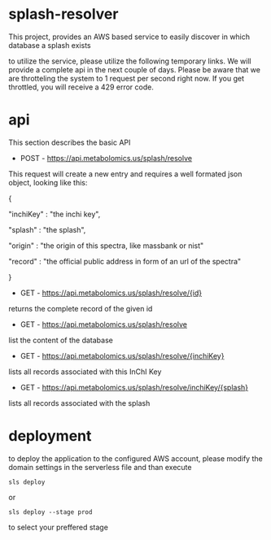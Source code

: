 # splash-resolver
This project, provides an AWS based service to easily discover in which database a splash exists

to utilize the service, please utilize the following temporary links. We will provide a complete api in the
next couple of days. Please be aware that we are throtteling the system to 1 request per second right now. If you get throttled, you will receive
a 429 error code.

# api

This section describes the basic API

*  POST - https://api.metabolomics.us/splash/resolve

This request will create a new entry and requires a well formated json object, looking like this:

{

 "inchiKey" : "the inchi key",

 "splash" : "the splash",

 "origin" : "the origin of this spectra, like massbank or nist"

 "record" : "the official public address in form of an url of the spectra"

}

*  GET - https://api.metabolomics.us/splash/resolve/{id}

returns the complete record of the given id

*  GET - https://api.metabolomics.us/splash/resolve

list the content of the database

*  GET - https://api.metabolomics.us/splash/resolve/{inchiKey}

lists all records associated with this InChI Key

*  GET - https://api.metabolomics.us/splash/resolve/inchiKey/{splash}

lists all records associated with the splash

# deployment

to deploy the application to the configured AWS account, please modify the domain settings in the serverless file and than execute

```
sls deploy
```

or 

```
sls deploy --stage prod
```

to select your preffered stage
